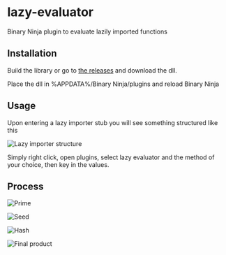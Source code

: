 # lazy-evaluator
Binary Ninja plugin to evaluate lazily imported functions

## Installation 
Build the library or go to [the releases](https://github.com/AmJayden/lazy-evaluator/releases/) and download the dll.

Place the dll in %APPDATA%/Binary Ninja/plugins and reload Binary Ninja

## Usage
Upon entering a lazy importer stub you will see something structured like this

![Lazy importer structure](https://cdn.discordapp.com/attachments/912151648070168609/1011112254487408730/unknown.png)

Simply right click, open plugins, select lazy evaluator and the method of your choice, then key in the values.

## Process
![Prime](https://cdn.discordapp.com/attachments/912151648070168609/1011113730588803102/unknown.png)

![Seed](https://cdn.discordapp.com/attachments/912151648070168609/1011113811492749372/unknown.png)

![Hash](https://cdn.discordapp.com/attachments/912151648070168609/1011113929159737384/unknown.png)

![Final product](https://cdn.discordapp.com/attachments/912151648070168609/1011113963951493130/unknown.png)
